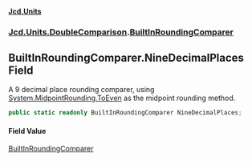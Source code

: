#### [Jcd.Units](index 'index')
### [Jcd.Units.DoubleComparison](Jcd.Units.DoubleComparison 'Jcd.Units.DoubleComparison').[BuiltInRoundingComparer](BuiltInRoundingComparer 'Jcd.Units.DoubleComparison.BuiltInRoundingComparer')

## BuiltInRoundingComparer.NineDecimalPlaces Field

A 9 decimal place rounding comparer, using [System.MidpointRounding.ToEven](https://docs.microsoft.com/en-us/dotnet/api/System.MidpointRounding.ToEven 'System.MidpointRounding.ToEven') as the midpoint rounding method.

```csharp
public static readonly BuiltInRoundingComparer NineDecimalPlaces;
```

#### Field Value
[BuiltInRoundingComparer](BuiltInRoundingComparer 'Jcd.Units.DoubleComparison.BuiltInRoundingComparer')